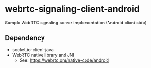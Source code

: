 # webrtc-signaling-client-android
Sample WebRTC signaling server implementation (Android client side)

## Dependency
- socket.io-client-java
- WebRTC native library and JNI
  - See: https://webrtc.org/native-code/android
